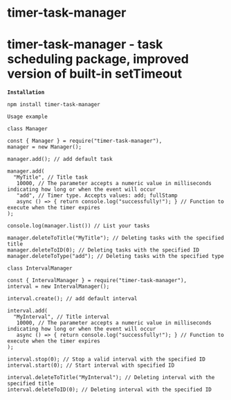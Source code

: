 timer-task-manager
=====================
timer-task-manager - task scheduling package, improved version of built-in setTimeout
=====================
**`Installation`**
```node
npm install timer-task-manager
```

`Usage example`

``class Manager``
```node
const { Manager } = require("timer-task-manager"), 
manager = new Manager();

manager.add(); // add default task

manager.add(
  "MyTitle", // Title task
   10000, // The parameter accepts a numeric value in milliseconds indicating how long or when the event will occur
   "add", // Timer type. Accepts values: add; fullStamp
   async () => { return console.log("successfully!"); } // Function to execute when the timer expires
);

console.log(manager.list()) // List your tasks

manager.deleteToTitle("MyTitle"); // Deleting tasks with the specified title
manager.deleteToID(0); // Deleting tasks with the specified ID
manager.deleteToType("add"); // Deleting tasks with the specified type
```

``class IntervalManager``
```node
const { IntervalManager } = require("timer-task-manager"), 
interval = new IntervalManager();

interval.create(); // add default interval

interval.add(
  "MyInterval", // Title interval
   10000, // The parameter accepts a numeric value in milliseconds indicating how long or when the event will occur
   async () => { return console.log("successfully!"); } // Function to execute when the timer expires
);

interval.stop(0); // Stop a valid interval with the specified ID
interval.start(0); // Start interval with specified ID

interval.deleteToTitle("MyInterval"); // Deleting interval with the specified title
interval.deleteToID(0); // Deleting interval with the specified ID
```